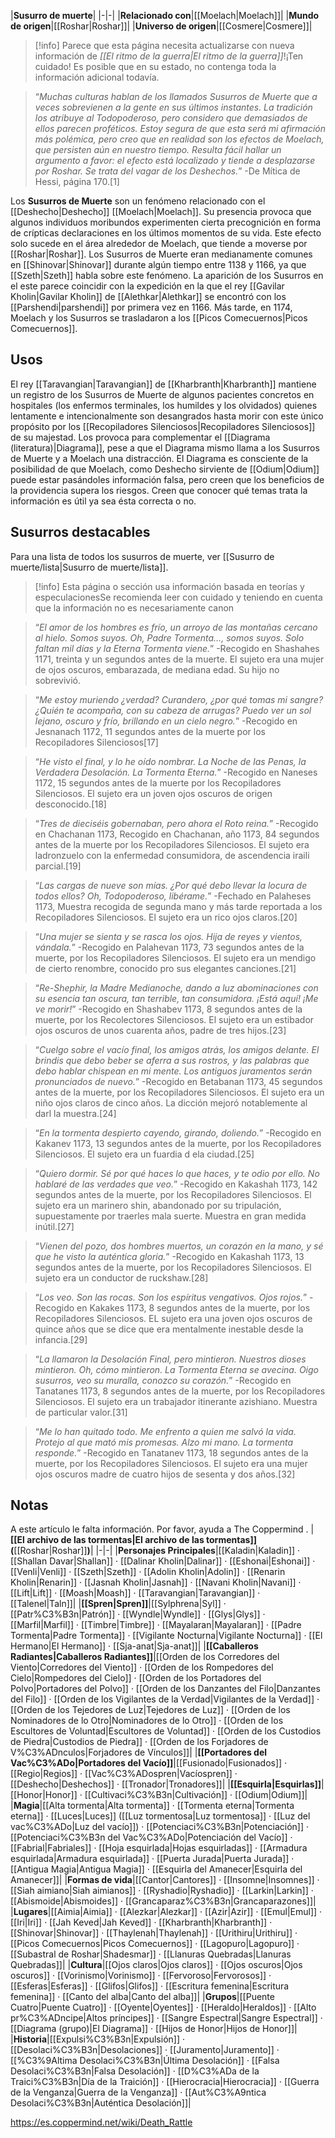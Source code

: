 

|**Susurro de muerte**|
|-|-|
|**Relacionado con**|[[Moelach\|Moelach]]|
|**Mundo de origen**|[[Roshar\|Roshar]]|
|**Universo de origen**|[[Cosmere\|Cosmere]]|

> [!info] Parece que esta página necesita actualizarse con nueva información de *[[El ritmo de la guerra\|El ritmo de la guerra]]*!¡Ten cuidado! Es posible que en su estado, no contenga toda la información adicional todavía.

>“*Muchas culturas hablan de los llamados Susurros de Muerte que a veces sobrevienen a la gente en sus últimos instantes. La tradición los atribuye al Todopoderoso, pero considero que demasiados de ellos parecen proféticos. Estoy segura de que esta será mi afirmación más polémica, pero creo que en realidad son los efectos de Moelach, que persisten aún en nuestro tiempo. Resulta fácil hallar un argumento a favor: el efecto está localizado y tiende a desplazarse por Roshar. Se trata del vagar de los Deshechos.*”
\-De Mítica de Hessi, página 170.[1]


Los **Susurros de Muerte** son un fenómeno relacionado con el [[Deshecho\|Deshecho]] [[Moelach\|Moelach]]. Su presencia provoca que algunos individuos moribundos experimenten cierta precognición en forma de crípticas declaraciones en los últimos momentos de su vida. Este efecto solo sucede en el área alrededor de Moelach, que tiende a moverse por [[Roshar\|Roshar]]. Los Susurros de Muerte eran medianamente comunes en [[Shinovar\|Shinovar]] durante algún tiempo entre 1138 y 1166, ya que [[Szeth\|Szeth]] habla sobre este fenómeno. La aparición de los Susurros en el este parece coincidir con la expedición en la que el rey [[Gavilar Kholin\|Gavilar Kholin]] de [[Alethkar\|Alethkar]] se encontró con los [[Parshendi\|parshendi]] por primera vez en 1166. Más tarde, en 1174, Moelach y los Susurros se trasladaron a los [[Picos Comecuernos\|Picos Comecuernos]].

## Usos
El rey [[Taravangian\|Taravangian]] de [[Kharbranth\|Kharbranth]] mantiene un registro de los Susurros de Muerte de algunos pacientes concretos en hospitales (los enfermos terminales, los humildes y los olvidados) quienes lentamente e intencionalmente son desangrados hasta morir con este único propósito por los [[Recopiladores Silenciosos\|Recopiladores Silenciosos]] de su majestad. Los provoca para complementar el [[Diagrama (literatura)\|Diagrama]], pese a que el Diagrama mismo llama a los Susurros de Muerte y a Moelach una distracción. El Diagrama es consciente de la posibilidad de que Moelach, como Deshecho sirviente de [[Odium\|Odium]] puede estar pasándoles información falsa, pero creen que los beneficios de la providencia supera los riesgos. Creen que conocer qué temas trata la información es útil ya sea ésta correcta o no.

## Susurros destacables
Para una lista de todos los susurros de muerte, ver [[Susurro de muerte/lista\|Susurro de muerte/lista]].
> [!info] Esta página o sección usa información basada en teorías y especulacionesSe recomienda leer con cuidado y teniendo en cuenta que la información no es necesariamente canon

>“*El amor de los hombres es frío, un arroyo de las montañas cercano al hielo. Somos suyos. Oh, Padre Tormenta…, somos suyos. Solo faltan mil días y la Eterna Tormenta viene.*”
\-Recogido en Shashahes 1171, treinta y un segundos antes de la muerte. El sujeto era una mujer de ojos oscuros, embarazada, de mediana edad. Su hijo no sobrevivió.



>“*Me estoy muriendo ¿verdad? Curandero, ¿por qué tomas mi sangre? ¿Quién te acompaña, con su cabeza de arrugas? Puedo ver un sol lejano, oscuro y frío, brillando en un cielo negro.*”
\-Recogido en Jesnanach 1172, 11 segundos antes de la muerte por los Recopiladores Silenciosos[17]



>“*He visto el final, y lo he oído nombrar. La Noche de las Penas, la Verdadera Desolación. La Tormenta Eterna.*”
\-Recogido en Naneses 1172, 15 segundos antes de la muerte por los Recopiladores Silenciosos. El sujeto era un joven ojos oscuros de origen desconocido.[18]


>“*Tres de dieciséis gobernaban, pero ahora el Roto reina.*”
\-Recogido en Chachanan 1173, Recogido en Chachanan, año 1173, 84 segundos antes de la muerte por los Recopiladores Silenciosos. El sujeto era ladronzuelo con la enfermedad consumidora, de ascendencia iraili parcial.[19]



>“*Las cargas de nueve son mías. ¿Por qué debo llevar la locura de todos ellos? Oh, Todopoderoso, libérame.*”
\-Fechado en Palaheses 1173, Muestra recogida de segunda mano y más tarde reportada a los Recopiladores Silenciosos. El sujeto era un rico ojos claros.[20]



>“*Una mujer se sienta y se rasca los ojos. Hija de reyes y vientos, vándala.*”
\-Recogido en Palahevan 1173, 73 segundos antes de la muerte, por los Recopiladores Silenciosos. El sujeto era un mendigo de cierto renombre, conocido pro sus elegantes canciones.[21]



>“*Re-Shephir, la Madre Medianoche, dando a luz abominaciones con su esencia tan oscura, tan terrible, tan consumidora. ¡Está aquí! ¡Me ve morir!*”
\-Recogido en Shashabev 1173, 8 segundos antes de la muerte, por los Recolectores Silenciosos. El sujeto era un estibador ojos oscuros de unos cuarenta años, padre de tres hijos.[23]



>“*Cuelgo sobre el vacío final, los amigos atrás, los amigos delante. El brindis que debo beber se aferra a sus rostros, y las palabras que debo hablar chispean en mi mente. Los antiguos juramentos serán pronunciados de nuevo.*”
\-Recogido en Betabanan 1173, 45 segundos antes de la muerte, por los Recopiladores Silenciosos. El sujeto era un niño ojos claros de cinco años. La dicción mejoró notablemente al darl la muestra.[24]



>“*En la tormenta despierto cayendo, girando, doliendo.*”
\-Recogido en Kakanev 1173, 13 segundos antes de la muerte, por los Recopiladores Silenciosos. El sujeto era un fuardia d ela ciudad.[25]



>“*Quiero dormir. Sé por qué haces lo que haces, y te odio por ello. No hablaré de las verdades que veo.*”
\-Recogido en Kakashah 1173, 142 segundos antes de la muerte, por los Recopiladores Silenciosos. El sujeto era un marinero shin, abandonado por su tripulación, supuestamente por traerles mala suerte. Muestra en gran medida inútil.[27]



>“*Vienen del pozo, dos hombres muertos, un corazón en la mano, y sé que he visto la auténtica gloria.*”
\-Recogido en Kakashah 1173, 13 segundos antes de la muerte, por los Recopiladores Silenciosos. El sujeto era un conductor de ruckshaw.[28]



>“*Los veo. Son las rocas. Son los espíritus vengativos. Ojos rojos.*”
\-Recogido en Kakakes 1173, 8 segundos antes de la muerte, por los Recopiladores Silenciosos. EL sujeto era una joven ojos oscuros de quince años que se dice que era mentalmente inestable desde la infancia.[29]



>“*La llamaron la Desolación Final, pero mintieron. Nuestros dioses mintieron. Oh, cómo mintieron. La Tormenta Eterna se avecina. Oigo susurros, veo su muralla, conozco su corazón.*”
\-Recogido en Tanatanes 1173, 8 segundos antes de la muerte, por los Recopiladores Silenciosos. El sujeto era un trabajador itinerante azishiano. Muestra de particular valor.[31]



>“*Me lo han quitado todo. Me enfrento a quien me salvó la vida. Protejo al que mató mis promesas. Alzo mi mano. La tormenta responde.*”
\-Recogido en Tanatanev 1173, 18 segundos antes de la muerte, por los Recopiladores Silenciosos. El sujeto era una mujer ojos oscuros madre de cuatro hijos de sesenta y dos años.[32]





## Notas

A este artículo le falta información. Por favor, ayuda a The Coppermind .
|**[[El archivo de las tormentas\|El archivo de las tormentas]] (**[[Roshar\|Roshar]]**)**|
|-|-|
|**Personajes Principales**|[[Kaladin\|Kaladin]] · [[Shallan Davar\|Shallan]] · [[Dalinar Kholin\|Dalinar]] · [[Eshonai\|Eshonai]] · [[Venli\|Venli]] · [[Szeth\|Szeth]] · [[Adolin Kholin\|Adolin]] · [[Renarin Kholin\|Renarin]] · [[Jasnah Kholin\|Jasnah]] · [[Navani Kholin\|Navani]] · [[Lift\|Lift]] · [[Moash\|Moash]] · [[Taravangian\|Taravangian]] · [[Talenel\|Taln]]|
|**[[Spren\|Spren]]**|[[Sylphrena\|Syl]] · [[Patr%C3%B3n\|Patrón]] · [[Wyndle\|Wyndle]] · [[Glys\|Glys]] · [[Marfil\|Marfil]] · [[Timbre\|Timbre]] · [[Mayalaran\|Mayalaran]] · [[Padre Tormenta\|Padre Tormenta]] · [[Vigilante Nocturna\|Vigilante Nocturna]] · [[El Hermano\|El Hermano]] · [[Sja-anat\|Sja-anat]]|
|**[[Caballeros Radiantes\|Caballeros Radiantes]]**|[[Orden de los Corredores del Viento\|Corredores del Viento]] · [[Orden de los Rompedores del Cielo\|Rompedores del Cielo]] · [[Orden de los Portadores del Polvo\|Portadores del Polvo]] · [[Orden de los Danzantes del Filo\|Danzantes del Filo]] · [[Orden de los Vigilantes de la Verdad\|Vigilantes de la Verdad]] · [[Orden de los Tejedores de Luz\|Tejedores de Luz]] · [[Orden de los Nominadores de lo Otro\|Nominadores de lo Otro]] · [[Orden de los Escultores de Voluntad\|Escultores de Voluntad]] · [[Orden de los Custodios de Piedra\|Custodios de Piedra]] · [[Orden de los Forjadores de V%C3%ADnculos\|Forjadores de Vínculos]]|
|**[[Portadores del Vac%C3%ADo\|Portadores del Vacío]]**|[[Fusionado\|Fusionados]] · [[Regio\|Regios]] · [[Vac%C3%ADospren\|Vacíospren]] · [[Deshecho\|Deshechos]] · [[Tronador\|Tronadores]]|
|**[[Esquirla\|Esquirlas]]**|[[Honor\|Honor]] · [[Cultivaci%C3%B3n\|Cultivación]] · [[Odium\|Odium]]|
|**Magia**|[[Alta tormenta\|Alta tormenta]] · [[Tormenta eterna\|Tormenta eterna]] · [[Luces\|Luces]] ([[Luz tormentosa\|Luz tormentosa]] · [[Luz del vac%C3%ADo\|Luz del vacío]]) · [[Potenciaci%C3%B3n\|Potenciación]] · [[Potenciaci%C3%B3n del Vac%C3%ADo\|Potenciación del Vacío]] · [[Fabrial\|Fabriales]] · [[Hoja esquirlada\|Hojas esquirladas]] · [[Armadura esquirlada\|Armadura esquirlada]] · [[Puerta Jurada\|Puerta Jurada]] · [[Antigua Magia\|Antigua Magia]] · [[Esquirla del Amanecer\|Esquirla del Amanecer]]|
|**Formas de vida**|[[Cantor\|Cantores]] · [[Insomne\|Insomnes]] · [[Siah aimiano\|Siah aimianos]] · [[Ryshadio\|Ryshadio]] · [[Larkin\|Larkin]] · [[Abismoide\|Abismoides]] · [[Grancaparaz%C3%B3n\|Grancaparazones]]|
|**Lugares**|[[Aimia\|Aimia]] · [[Alezkar\|Alezkar]] · [[Azir\|Azir]] · [[Emul\|Emul]] · [[Iri\|Iri]] · [[Jah Keved\|Jah Keved]] · [[Kharbranth\|Kharbranth]] · [[Shinovar\|Shinovar]] · [[Thaylenah\|Thaylenah]] · [[Urithiru\|Urithiru]] · [[Picos Comecuernos\|Picos Comecuernos]] · [[Lagopuro\|Lagopuro]] · [[Subastral de Roshar\|Shadesmar]] · [[Llanuras Quebradas\|Llanuras Quebradas]]|
|**Cultura**|[[Ojos claros\|Ojos claros]] · [[Ojos oscuros\|Ojos oscuros]] · [[Vorinismo\|Vorinismo]] · [[Fervoroso\|Fervorosos]] · [[Esferas\|Esferas]] · [[Glifos\|Glifos]] · [[Escritura femenina\|Escritura femenina]] · [[Canto del alba\|Canto del alba]]|
|**Grupos**|[[Puente Cuatro\|Puente Cuatro]] · [[Oyente\|Oyentes]] · [[Heraldo\|Heraldos]] · [[Alto pr%C3%ADncipe\|Altos príncipes]] · [[Sangre Espectral\|Sangre Espectral]] · [[Diagrama (grupo)\|El Diagrama]] · [[Hijos de Honor\|Hijos de Honor]]|
|**Historia**|[[Expulsi%C3%B3n\|Expulsión]] · [[Desolaci%C3%B3n\|Desolaciones]] · [[Juramento\|Juramento]] · [[%C3%9Altima Desolaci%C3%B3n\|Última Desolación]] · [[Falsa Desolaci%C3%B3n\|Falsa Desolación]] · [[D%C3%ADa de la Traici%C3%B3n\|Día de la Traición]] · [[Hierocracia\|Hierocracia]] · [[Guerra de la Venganza\|Guerra de la Venganza]] · [[Aut%C3%A9ntica Desolaci%C3%B3n\|Auténtica Desolación]]|



https://es.coppermind.net/wiki/Death_Rattle